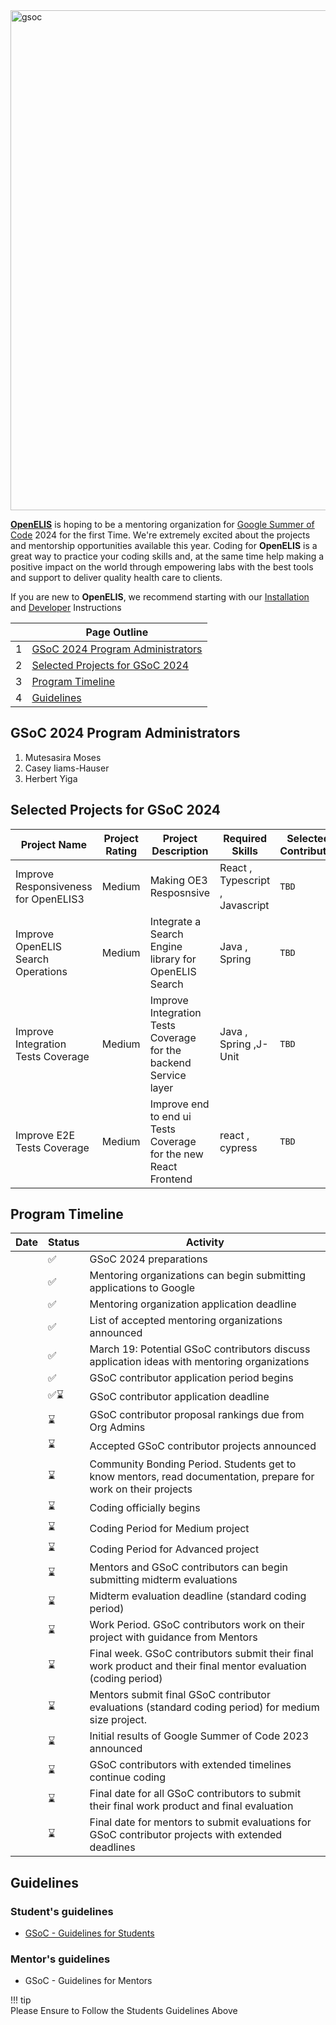 
 <img src="https://github.com/I-TECH-UW/OpenELIS-Global-2/assets/29783151/a17e5666-156d-4882-91a0-606c8dc2f52e" alt="gsoc" width="800" align="center"/>  

[**OpenELIS**](https://openelis-global.org/) is hoping to be a mentoring organization for [Google Summer of Code](https://summerofcode.withgoogle.com/) 2024 for the first Time.  We're extremely excited about the projects and mentorship opportunities available this year. Coding for **OpenELIS** is a great way to practice your coding skills and, at the same time help making a positive impact on the world through empowering labs with the best tools and support to deliver quality health care to clients.

If you are new to **OpenELIS**, we recommend starting with our [Installation](install.md) and [Developer](dev_setup.md) Instructions

||Page Outline |
|--|--|
  |1|[GSoC 2024 Program Administrators](#gsoc-2024-program-administrators)|
  |2| [Selected Projects for GSoC 2024](#selected-projects-for-gsoc-2024)|
  |3 |[Program Timeline](#program-timeline)|
  |4 |[Guidelines](#guidelines)|


## GSoC 2024 Program Administrators
1. Mutesasira Moses 
1. Casey Iiams-Hauser 
1. Herbert Yiga

## Selected Projects for GSoC 2024
  |Project Name|Project Rating|Project Description|Required Skills |Selected Contributor | Mentors|
  |--|--|--|--|--|--|
  |Improve Responsiveness for OpenELIS3| Medium |Making OE3 Resposnsive|React , Typescript , Javascript| `TBD`| Mutesasira Moses|
  |Improve OpenELIS Search Operations|Medium| Integrate a Search Engine library for OpenELIS Search |Java , Spring |`TBD`| `TBD`|
  |Improve Integration Tests Coverage | Medium| Improve Integration Tests Coverage for the backend Service layer |Java , Spring ,J-Unit|`TBD`| `TBD`|
  |Improve E2E Tests Coverage|  Medium| Improve end to end ui Tests Coverage for the new React Frontend |react , cypress |`TBD`| `TBD`|

## Program Timeline
| Date | Status | Activity                                                                                                        |
|------|--------|-----------------------------------------------------------------------------------------------------------------|
|      | ✅      | GSoC 2024 preparations                                                                                          |
|      | ✅      | Mentoring organizations can begin submitting applications to Google                                             |
|      | ✅      | Mentoring organization application deadline                                                                     |
|      | ✅      | List of accepted mentoring organizations announced                                                              |
|      | ✅      | March 19: Potential GSoC contributors discuss application ideas with mentoring organizations                    |
|      | ✅      | GSoC contributor application period begins                                                                      |
|      | ✅⌛     | GSoC contributor application deadline                                                                           |
|      | ⌛      | GSoC contributor proposal rankings due from Org Admins                                                          |
|      | ⌛      | Accepted GSoC contributor projects announced                                                                    |
|      | ⌛      | Community Bonding Period. Students get to know mentors, read documentation, prepare for work on their projects  |
|      | ⌛      | Coding officially begins                                                                                        |
|      | ⌛      | Coding Period for Medium project                                                                                |
|      | ⌛      | Coding Period for Advanced project                                                                              |
|      | ⌛      | Mentors and GSoC contributors can begin submitting midterm evaluations                                          |
|      | ⌛      | Midterm evaluation deadline (standard coding period)                                                            |
|      | ⌛      | Work Period. GSoC contributors work on their project with guidance from Mentors                                 |
|      | ⌛      | Final week. GSoC contributors submit their final work product and their final mentor evaluation (coding period) |
|      | ⌛      | Mentors submit final GSoC contributor evaluations (standard coding period) for medium size project.             |
|      | ⌛      | Initial results of Google Summer of Code 2023 announced                                                         |
|      | ⌛      | GSoC contributors with extended timelines continue coding                                                       |
|      | ⌛      | Final date for all GSoC contributors to submit their final work product and final evaluation                    |
|      | ⌛      | Final date for mentors to submit evaluations for GSoC contributor projects with extended deadlines              |


## Guidelines
### Student's guidelines
* [GSoC - Guidelines for Students](gsocstudentguide.md)
### Mentor's guidelines
* GSoC - Guidelines for Mentors

!!! tip  
    Please Ensure to Follow the Students Guidelines Above

